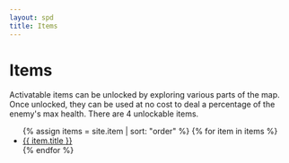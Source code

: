 ```yaml
---
layout: spd
title: Items
---
```


# Items

Activatable items can be unlocked by exploring various parts of the map. Once unlocked, they can be used at no cost to deal a percentage of the enemy's max health. There are 4 unlockable items.

<ul>
  {% assign items = site.item | sort: "order" %}
  {% for item in items %}
    <li><a href="{{ item.url }}">{{ item.title }}</a></li>
  {% endfor %}
<ul>
